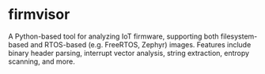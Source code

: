 # firmvisor
A Python-based tool for analyzing IoT firmware, supporting both filesystem-based and RTOS-based (e.g. FreeRTOS, Zephyr) images. Features include binary header parsing, interrupt vector analysis, string extraction, entropy scanning, and more.
